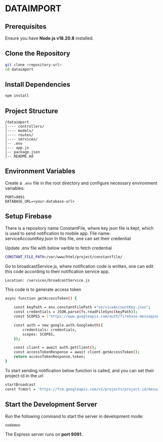 # DATAIMPORT

## Prerequisites
Ensure you have **Node.js v18.20.8** installed.

## Clone the Repository
```sh
git clone <repository-url>
cd dataimport
```

## Install Dependencies
```sh
npm install
```


## Project Structure
```
/dataimport
│---- controllers/
│---- models/
|---- routes/
│---- services/
│-- .env
|--- app.js
│-- package.json
│-- README.md
```

## Environment Variables
Create a `.env` file in the root directory and configure necessary environment variables:
```
PORT=9091 
DATABASE_URL=<your-database-url>
```

## Setup Firebase
There is a repository name ConstantFile, where key json file is kept, which is used to send notification to mobile app.
File name: serviceAccountKey.json
In this file, one can set their credential

Update .env file with below varible to fetch credential
```sh
CONSTANT_FILE_PATH=/var/www/html/project/constantfile/
```

Go to broadcastService.js, where notification code is written, one can edit this code according to their notification service app.
```sh
Location: /services/broadcastService.js
```

This code is to generate access token
```sh
async function getAccessToken() {

    const keyPath = env.constantFilePath +"serviceAccountKey.json";
    const credentials = JSON.parse(fs.readFileSync(keyPath));
    const SCOPES = ['https://www.googleapis.com/auth/firebase.messaging'];

    const auth = new google.auth.GoogleAuth({
        credentials: credentials,
        scopes: SCOPES,
    });

    const client = await auth.getClient();
    const accessTokenResponse = await client.getAccessToken();
    return accessTokenResponse.token;
}
```
To start sending notification below function is called, and you can set their project-id in the url
```sh
startBroadcast
const fcmUrl = 'https://fcm.googleapis.com/v1/projects/project-id/messages:send';
```

## Start the Development Server
Run the following command to start the server in development mode:
```sh
nodemon
```
The Express server runs on **port 9091**.

